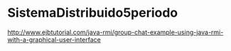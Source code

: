 # SistemaDistribuido5periodo
http://www.ejbtutorial.com/java-rmi/group-chat-example-using-java-rmi-with-a-graphical-user-interface

